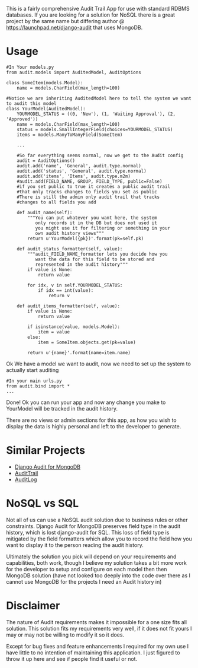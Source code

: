 This is a fairly comprehensive Audit Trail App for use with standard RDBMS databases. If you are looking for a solution for NoSQL there is a great project by the same name but differing author @ https://launchpad.net/django-audit that uses MongoDB.

Usage
====

    #In Your models.py
    from audit.models import AuditedModel, AuditOptions

    class SomeItem(models.Model):
        name = models.CharField(max_length=100)

    #Notice we are inheriting AuditedModel here to tell the system we want to audit this model
    class YourModel(AuditedModel):
        YOURMODEL_STATUS = ((0, 'New'), (1, 'Waiting Approval'), (2, 'Approved'))
        name = models.CharField(max_length=100)
        status = models.SmallIntegerField(choices=YOURMODEL_STATUS)
        items = models.ManyToManyField(SomeItem)

        ...

        #So far everything seems normal, now we get to the Audit config
        audit = AuditOptions()
        audit.add('name', 'General', audit.type.normal)
        audit.add('status', 'General', audit.type.normal)
        audit.add('items', 'Items', audit.type.m2m)
        #audit.add(FIELD_NAME, GROUP, FIELD_TYPE, public=False)
        #if you set public to true it creates a public audit trail
        #that only tracks changes to fields you set as public
        #There is still the admin only audit trail that tracks
        #changes to all fields you add

        def audit_name(self):
            """You can put whatever you want here, the system
               only records it in the DB but does not used it
               you might use it for filtering or something in your
               own audit history views"""
            return u'YourModel({pk})'.format(pk=self.pk)

        def audit_status_formatter(self, value):
            """audit_FIELD_NAME_formatter lets you decide how you
               want the data for this field to be stored and
               represented in the audit history"""
            if value is None:
                return value

            for idx, v in self.YOURMODEL_STATUS:
                if idx == int(value):
                    return v

        def audit_items_formatter(self, value):
            if value is None:
                return value

            if isinstance(value, models.Model):
                item = value
            else:
                item = SomeItem.objects.get(pk=value)

            return u'{name}'.format(name=item.name)

Ok We have a model we want to audit, now we need to set up the system to actually start auditing

    #In your main urls.py
    from audit.bind import *
    ...

Done! Ok you can run your app and now any change you make to YourModel will be tracked in the audit history.

There are no views or admin sections for this app, as how you wish to display the data is highly personal and left to the developer to generate.

Similar Projects
====
  * [Django Audit for MongoDB](https://launchpad.net/django-audit)
  * [AuditTrail](http://code.djangoproject.com/wiki/AuditTrail)
  * [AuditLog](http://code.google.com/p/django-audit-log/)


NoSQL vs SQL
====
Not all of us can use a NoSQL audit solution due to business rules or other constraints.  Django Audit for MongoDB preserves field type in the audit history, which is lost django-audit for SQL. This loss of field type is mitigated by the field formatters which allow you to record the field how you want to display it to the person reading the audit history.

Ultimately the solution you pick will depend on your requirements and capabilities, both work, though I believe my solution takes a bit more work for the developer to setup and configure on each model then then MongoDB solution (have not looked too deeply into the code over there as I cannot use MongoDB for the projects I need an Audit history in)

Disclaimer
====
The nature of Audit requirements makes it impossible for a one size fits all solution. This solution fits my requirements very well, if it does not fit yours I may or may not be willing to modify it so it does.

Except for bug fixes and feature enhancements I required for my own use I have little to no intention of maintaining this application. I just figured to throw it up here and see if people find it useful or not.